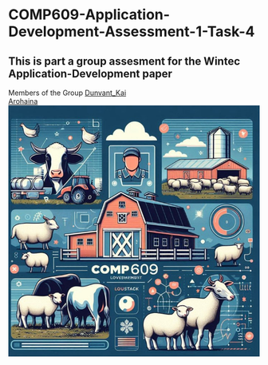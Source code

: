 # COMP609-Application-Development-Assessment-1-Task-4
## This is part a group assesment for the Wintec Application-Development paper
Members of the Group
[Dunvant_Kai](https://github.com/Dunvantkai) 
<br>
[Arohaina](https://github.com/https://github.com/Arohaina">Arohaina<)   <br>
![alt text](https://raw.githubusercontent.com/Dunvantkai/COMP609-Application-Development-Assessment-1-Task-4/refs/heads/main/Photos/sheep.png)
